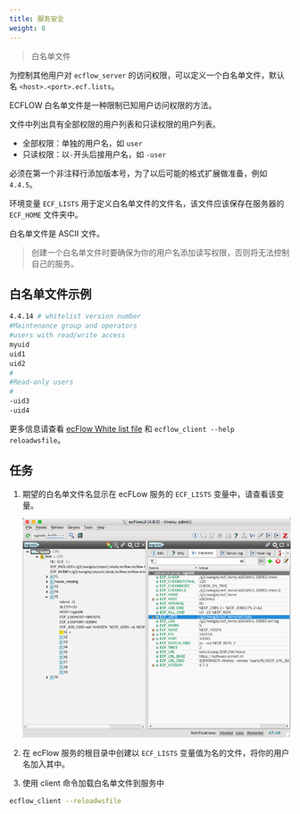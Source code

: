 ```yaml
---
title: 服务安全
weight: 8
---
```


> 白名单文件

为控制其他用户对 `ecflow_server` 的访问权限，可以定义一个白名单文件，默认名 `<host>.<port>.ecf.lists`。

ECFLOW 白名单文件是一种限制已知用户访问权限的方法。

文件中列出具有全部权限的用户列表和只读权限的用户列表。

- 全部权限：单独的用户名，如 `user`
- 只读权限：以`-`开头后接用户名，如 `-user`

必须在第一个非注释行添加版本号，为了以后可能的格式扩展做准备，例如 `4.4.5`。

环境变量 `ECF_LISTS` 用于定义白名单文件的文件名，该文件应该保存在服务器的 `ECF_HOME` 文件夹中。

白名单文件是 ASCII 文件。

> 创建一个白名单文件时要确保为你的用户名添加读写权限，否则将无法控制自己的服务。

## 白名单文件示例

```bash
4.4.14 # whitelist version number
#Maintenance group and operators
#users with read/write access
myuid
uid1
uid2
#
#Read-only users
#
-uid3
-uid4
```

更多信息请查看 [ecFlow White list file](https://software.ecmwf.int/wiki/display/ECFLOW/ecFlow+White+list+file) 和 `ecflow_client --help reloadwsfile`。

## 任务

1. 期望的白名单文件名显示在 ecFLow 服务的 `ECF_LISTS` 变量中，请查看该变量。

    ![](asset/white_lists.png)

2. 在 ecFlow 服务的根目录中创建以 `ECF_LISTS` 变量值为名的文件，将你的用户名加入其中。

3. 使用 client 命令加载白名单文件到服务中

```bash
ecflow_client --reloadwsfile
```
